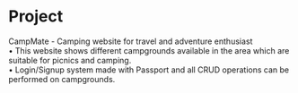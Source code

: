 # Project
CampMate -  Camping website for travel and adventure enthusiast 
<br>
•	This website shows different campgrounds available in the area which are suitable for picnics and camping. 
<br>
•	Login/Signup system made with Passport and all CRUD operations can be performed on campgrounds.

